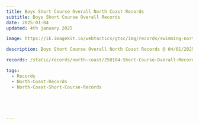```yaml
---
title: Boys Short Course Overall North Coast Records
subtitle: Boys Short Course Overall Records
date: 2025-01-04
updated: 4th january 2025

image: https://ik.imagekit.io/webtactics/gtsc/img/records/swimming-north-coast-400x600.jpg

description: Boys Short Course Overall North Coast Records @ 04/01/2025

records: /static/records/north-coast/250104-Short-Course-Overall-Records-Boys.pdf

tags:
  - Records
  - North-Coast-Records
  - North-Coast-Short-Course-Records





---
```





